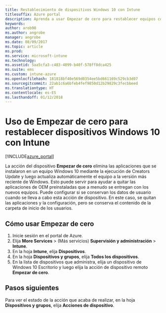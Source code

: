 ```yaml
---
title: Restablecimiento de dispositivos Windows 10 con Intune
titlesuffix: Azure portal
description: Aprenda a usar Empezar de cero para restablecer equipos con Windows 10 que ejecutan Intune.
keywords: 
author: arob98
ms.author: angrobe
manager: angrobe
ms.date: 08/09/2017
ms.topic: article
ms.prod: 
ms.service: microsoft-intune
ms.technology: 
ms.assetid: 5aa5cfa3-c483-4099-b40f-578ff8dca425
ms.suite: ems
ms.custom: intune-azure
ms.openlocfilehash: 181818bf40e569d0354ee5bd661169c529cb3d07
ms.sourcegitcommit: 22ab1c6a6bfeb4fef9850d12b29829c3fecbbeed
ms.translationtype: HT
ms.contentlocale: es-ES
ms.lasthandoff: 01/12/2018
---
```

# <a name="use-fresh-start-to-reset-windows-10-devices-with-intune"></a>Uso de Empezar de cero para restablecer dispositivos Windows 10 con Intune


[!INCLUDE[azure_portal](./includes/azure_portal.md)]

La acción del dispositivo **Empezar de cero** elimina las aplicaciones que se instalaron en un equipo Windows 10 mediante la ejecución de Creators Update y luego actualiza automáticamente el equipo a la versión más reciente de Windows.
Esto puede servir para ayudar a quitar las aplicaciones de OEM preinstaladas que a menudo se entregan con los nuevos equipos. Puede configurar si se conservan los datos de usuario cuando se lleva a cabo esta acción de dispositivo. En este caso, se quitan las aplicaciones y la configuración, pero se conserva el contenido de la carpeta de inicio de los usuarios.

## <a name="how-to-use-fresh-start"></a>Cómo usar Empezar de cero

1. Inicie sesión en el portal de Azure.
2. Elija **More Services** >  (Más servicios) **Supervisión y administración** > **Intune**.
3. En la hoja **Intune**, elija **Dispositivos**.
4. En la hoja **Dispositivos y grupos**, elija **Todos los dispositivos**.
5. En la lista de dispositivos que administra, elija un dispositivo de Windows 10 Escritorio y luego elija la acción de dispositivo remoto **Empezar de cero**.

## <a name="next-steps"></a>Pasos siguientes

Para ver el estado de la acción que acaba de realizar, en la hoja **Dispositivos y grupos**, elija **Acciones de dispositivo**.

